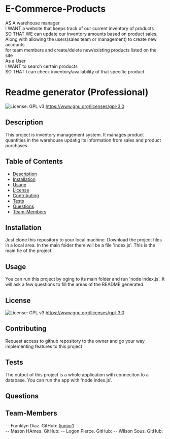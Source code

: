 # E-Commerce-Products

AS A warehouse manager  
I WANT a website that keeps track of our current inventory of products  
SO THAT WE can update our inventory amounts based on product sales.  
Along with allowing the users(sales team or management) to create new accounts  
for team members and create/delete new/existing products listed on the site  
As a User  
I WANT to search certain products  
SO THAT I can check inventory/availability of that specific product  
  
# Readme generator (Professional)
  
  ![License: GPL v3](https://img.shields.io/badge/License-GPLv3-blue.svg) https://www.gnu.org/licenses/gpl-3.0

  ## Description
  This project is inventory management system. It manages product quantities in the warehouse updatig its information from sales and product purchases.

  ## Table of Contents
  * [Description](#Description)
  * [Installation](#Installation)
  * [Usage](#Usage)
  * [License](#License)
  * [Contributing](#Contributing)
  * [Tests](#Tests)
  * [Questions](#Questions)
  * [Team-Members](#Team-Members)

  ## Installation
  Just clone this repository to your local machine. Download the project files in a local area. In the main folder there will be a file 'index.js'. This is the main fie of the project.

  ## Usage
  You can run this project by oging to its main folder and run 'node index.js'. It will ask a few questions to fill the areas of the README generated.

  ## License
  ![License: GPL v3](https://img.shields.io/badge/License-GPLv3-blue.svg) https://www.gnu.org/licenses/gpl-3.0

  ## Contributing
  Request access to github repository to the owner and go your way implementing features to this project

  ## Tests
  The output of this project is a whole application with conneciton to a database. You can run the app with 'node index.js'.

  ## Questions
  
  ## Team-Members 
  -- Franklyn Diaz. GitHub: [fjunior1](https://github.com/fjunior1)  
  -- Mason HAmes. GitHub: [](https://github.com/)
  -- Logon Pierce. GitHub: [](https://github.com/)
  -- Wilson Sous. GitHub: [](https://github.com/)
